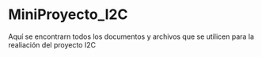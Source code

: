 # MiniProyecto_I2C
 Aquí se encontrarn todos los documentos y archivos que se utilicen para la realiación del proyecto I2C
